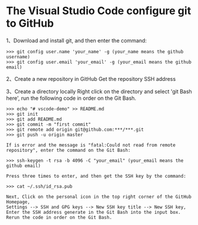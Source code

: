 # The Visual Studio Code configure git to GitHub
1、Download and install git, and then enter the command:

    >>> git config user.name 'your_name' -g (your_name means the github username)
    >>> git config user.email 'your_email' -g (your_email means the github email)

2、Create a new repository in GitHub
    Get the repository SSH address

3、Create a directory locally
    Right click on the directory and select 'git Bash here', run the following code in order on the Git Bash.

    >>> echo "# vscode-demo" >> README.md
    >>> git init
    >>> git add README.md
    >>> git commit -m "first commit"
    >>> git remote add origin git@github.com:***/***.git
    >>> git push -u origin master

    If is error and the message is "fatal:Could not read from remote repository", enter the command on the Git Bash:

    >>> ssh-keygen -t rsa -b 4096 -C "your_email" (your_email means the github email)

    Press three times to enter, and then get the SSH key by the command:

    >>> cat ~/.ssh/id_rsa.pub
    
    Next, Click on the personal icon in the top right corner of the GitHub Homepage,
    Settings --> SSH and GPG keys --> New SSH key title --> New SSH key,
    Enter the SSH address generate in the Git Bash into the input box.
    Rerun the code in order on the Git Bash.
     